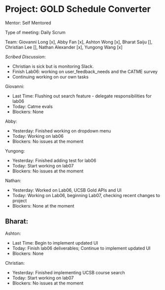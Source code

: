 # Project: GOLD Schedule Converter

Mentor: Self Mentored

Type of meeting: Daily Scrum

Team: Giovanni Long [x], Abby Fan [x], Ashton Wong [x], Bharat Saiju [], Christian Lee [], Nathan Alexander [x], Yungong Wang [x]

*Scribed Discussion*:
- Christian is sick but is monitoring Slack.
- Finish Lab06: working on user_feedback_needs and the CATME survey
- Continuing working on our own tasks

Giovanni:
 - Last Time: Flushing out search feature - delegate responsibilities for lab06
 - Today: Catme evals
 - Blockers: None

Abby:
 - Yesterday: Finished working on dropdown menu
 - Today: Working on lab06
 - Blockers: No issues at the moment

Yungong:
 - Yesterday: Finished adding test for lab06
 - Today: Start working on lab07
 - Blockers: No issues at the moment 

 Nathan:
- Yesterday: Worked on Lab06, UCSB Gold APIs and UI
- Today: Working on Lab06, beginning Lab07, checking recent changes to project
- Blockers: None at the moment

Bharat:
--

Ashton:
 - Last Time: Begin to implement updated UI
 - Today: Finish lab06 deliverables; Continue to implement updated UI
 - Blockers: None

Christian:
- Yesterday: Finished implementing UCSB course search
- Today: Start working on lab07
- Blockers: No issues at the moment
